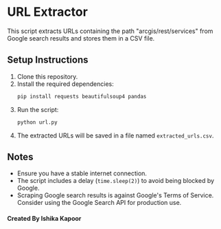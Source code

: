 # URL Extractor

This script extracts URLs containing the path "arcgis/rest/services" from Google search results and stores them in a CSV file.

## Setup Instructions

1. Clone this repository.
2. Install the required dependencies:
    ```sh
    pip install requests beautifulsoup4 pandas
    ```
3. Run the script:
    ```sh
    python url.py
    ```
4. The extracted URLs will be saved in a file named `extracted_urls.csv`.

## Notes

- Ensure you have a stable internet connection.
- The script includes a delay (`time.sleep(2)`) to avoid being blocked by Google.
- Scraping Google search results is against Google's Terms of Service. Consider using the Google Search API for production use.


#### Created By Ishika Kapoor
